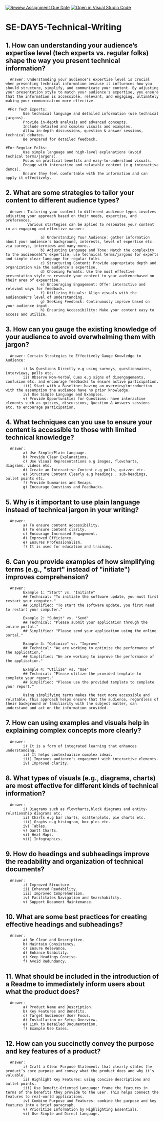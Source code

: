 [![Review Assignment Due Date](https://classroom.github.com/assets/deadline-readme-button-22041afd0340ce965d47ae6ef1cefeee28c7c493a6346c4f15d667ab976d596c.svg)](https://classroom.github.com/a/zsAR-pyY)
[![Open in Visual Studio Code](https://classroom.github.com/assets/open-in-vscode-2e0aaae1b6195c2367325f4f02e2d04e9abb55f0b24a779b69b11b9e10269abc.svg)](https://classroom.github.com/online_ide?assignment_repo_id=15706930&assignment_repo_type=AssignmentRepo)
# SE-DAY5-Technical-Writing
## 1. How can understanding your audience’s expertise level (tech experts vs. regular folks) shape the way you present technical information?
      Answer: Understanding your audience's expertise level is crucial when presenting technical information because it influences how you should structure, simplify, and communicate your content. By adjusting your presentation style to match your audience's expertise, you ensure that the information is accessible, relevant, and engaging, ultimately making your communication more effective.
      
     #For Tech Experts:
        	Use technical language and detailed information (use technical jargons).
        	Provide in-depth analysis and advanced concepts.
        	Include detailed and complex visuals and examples.
        	Allow in-depth discussions, question & answer sessions, technical debates.
        	Be prepared for detailed feedback.

    #For Regular Folks:
        	Use simple language and high-level explanations (avoid techical terms/jargons).
        	Focus on practical benefits and easy-to-understand visuals.
        	Engage with interactive and relatable content (e.g interactive demos).
        	Ensure they feel comfortable with the information and can apply it effectively.

## 2. What are some strategies to tailor your content to different audience types?
      Answer: Tailoring your content to different audience types involves adjusting your approach based on their needs, expertise, and preferences.
              Various startegies can be aplied to resonates your content in an engaging and effective manner:

                	a) Understanding Your Audience: gather information about your audience's background, interests, level of expertise etc. via surveys, interviews and many more..
                	b) Adjusting Language and Tone: Match the complexity to the audienceâ€™s expertise; use technical terms/jargons for experts and simple clear language for regular folks
                	c) Structuring Content: Provide appropriate depth and organization via the audience's expertise.
                	d) Choosing Formats: Use the most effective presentation style to resonate your content to your audiencebased on their area of expeertise.
                	e) Encouraging Engagement: Offer interactive and relevant ways for feedback.
                	f) Utilizing Visuals: Align visuals with the audienceâ€™s level of understanding.
                	g) Seeking Feedback: Continuously improve based on your audience input.
                	h) Ensuring Accessibility: Make your content easy to access and utilize.
  
## 3. How can you gauge the existing knowledge of your audience to avoid overwhelming them with jargon?
      Answer: Certain Strategies to Effectively Gauge Knowledge to Audience:
            
            i) As Questions Directly e.g using surveys, questionnaires, interviews, polls etc.
            ii) Observe Non-Verbal Cues e.g signs of disengagements, confusion etc. and encourage feedbacks to ensure active participation.
            iii) Start with a Baseline: having an overview/introduction with the assumption the audience have no prior knowledge.
            iv) Use Simple Language and Examples.
            v) Provide Opportunities for Questions: have interactive elements such as quizzes, discussions, Question & Answers sessions etc. to encourage participation.

## 4. What techniques can you use to ensure your content is accessible to those with limited technical knowledge?
      Answer: 
            a) Use Simple/Plain Language.
            b) Provide Clear Explanations.
            c) Use Visual Representations e.g images, flowcharts, diagrams, videos etc.
            d) Create an Interactive Content e.g polls, quizzes etc.
            e) Structure Content Clearly e.g headings , sub-headings, bullet points etc.
            f) Provide Summaries and Recaps.
            g) Encourage Questions and Feedbacks.
            
## 5. Why is it important to use plain language instead of technical jargon in your writing?
      Answer:
            a) To ensure content accessibility.
            b) To ensure content clarity.
            c) Encourage Increased Engagement.
            d) Improved Efficiency.
            e) Ensures Professionalism.
            f) It is used for education and training.

## 6. Can you provide examples of how simplifying terms (e.g., "start" instead of "initiate") improves comprehension?
      Answer: 
            Example 1: "Start" vs. "Initiate"
            ## Technical: "To initiate the software update, you must first restart your computer."
            ## Simplified: "To start the software update, you first need to restart your computer."

            Example 2: "Submit" vs. "Send"
            ## Technical: "Please submit your application through the online portal."
            ## Simplified: "Please send your application using the online portal."
            
            Example 3: "Optimize" vs. "Improve"
            ## Technical: "We are working to optimize the performance of the application."
            ## Simplified: "We are working to improve the performance of the application."
            
            Example 4: "Utilize" vs. "Use"
            ## Technical: "Please utilize the provided template to complete your report."
            ## Simplified: "Please use the provided template to complete your report."
            
            Using simplifying terms makes the text more accessible and relatable. This approach helps ensure that the audience, regardless of their background or familiarity with the subject matter, can understand and act on the information provided.

## 7. How can using examples and visuals help in explaining complex concepts more clearly?
      Answer: 
            i) It is a form of integrated learning that enhances understanding.
            ii) It helps contextualize complex ideas.
            iii) Improves audience's engagement with interactive elements.
            iv) Improved clarity.

## 8. What types of visuals (e.g., diagrams, charts) are most effective for different kinds of technical information?
      Answer: 
            i) Diagrams such as flowcharts,block diagrams and entity-relationship diagrams etc.
            ii) Charts e.g bar charts, scatterplots, pie charts etc.
            iii) Graphs e.g histogram, box plos etc.
            iv) Tables.
            v) Gantt Charts.
            vi) Heat Maps.
            vii) Infographics.

## 9. How do headings and subheadings improve the readability and organization of technical documents?
      Answer: 
            i) Improved Structure.
            ii) Enhanced Readability.
            iii) Improved Comprehension.
            iv) Facilitates Navigation and Searchability.
            v) Support Document Maintenance.

## 10. What are some best practices for creating effective headings and subheadings?
      Answer:
            a) Be Clear and Descriptive.
            b) Maintain Consistency.
            c) Ensure Relevance.
            d) Enhance Usability.
            e) Keep Headings Concise.
            f) Avoid Redundancy.

## 11. What should be included in the introduction of a Readme to immediately inform users about what the product does?
      Answer:
            a) Product Name and Description.
            b) Key Features and Benefits.
            c) Target Audience/ User Focus.
            d) Installation or Setup Overview.
            e) Link to Detailed Documentation.
            f) Example Use Cases.

## 12. How can you succinctly convey the purpose and key features of a product?
      Answer:
            i) Craft a Clear Purpose Statement: that clearly states the product’s core purpose and convey what the product does and why it’s valuable.      
            ii) Highlight Key Features: using concise descriptions and bullet points.            
            iii) Use Benefit-Oriented Language: frame the features in terms of the benefits they provide to the user. This helps connect the features to real-world applications.         
            iv) Combine Purpose and Features: combine the purpose and key features into a brief paragraph.            
            v) Prioritize Information by Highlighting Essentials.            
            vi) Use Simple and Direct Language.
